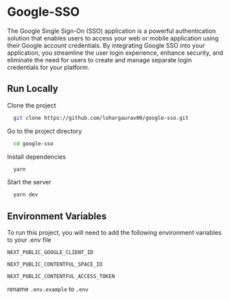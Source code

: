 
# Google-SSO

The Google Single Sign-On (SSO) application is a powerful authentication solution that enables users to access your web or mobile application using their Google account credentials. By integrating Google SSO into your application, you streamline the user login experience, enhance security, and eliminate the need for users to create and manage separate login credentials for your platform.


## Run Locally

Clone the project

```bash
  git clone https://github.com/lohargaurav00/google-sso.git
```

Go to the project directory

```bash
  cd google-sso
```

Install dependencies

```bash
  yarn
```

Start the server

```bash
  yarn dev
```


## Environment Variables

To run this project, you will need to add the following environment variables to your .env file

`NEXT_PUBLIC_GOOGLE_CLIENT_ID`

`NEXT_PUBLIC_CONTENTFUL_SPACE_ID`

`NEXT_PUBLIC_CONTENTFUL_ACCESS_TOKEN`

rename `.env.example` to `.env`